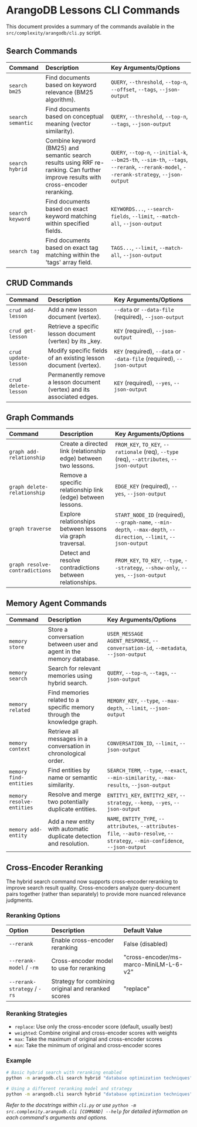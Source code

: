 # ArangoDB Lessons CLI Commands

This document provides a summary of the commands available in the `src/complexity/arangodb/cli.py` script.

## Search Commands

| Command                     | Description                                                                 | Key Arguments/Options                                                                 |
| :-------------------------- | :-------------------------------------------------------------------------- | :------------------------------------------------------------------------------------ |
| `search bm25`               | Find documents based on keyword relevance (BM25 algorithm).                 | `QUERY`, `--threshold`, `--top-n`, `--offset`, `--tags`, `--json-output`              |
| `search semantic`           | Find documents based on conceptual meaning (vector similarity).             | `QUERY`, `--threshold`, `--top-n`, `--tags`, `--json-output`                          |
| `search hybrid`             | Combine keyword (BM25) and semantic search results using RRF re-ranking. Can further improve results with cross-encoder reranking.    | `QUERY`, `--top-n`, `--initial-k`, `--bm25-th`, `--sim-th`, `--tags`, `--rerank`, `--rerank-model`, `--rerank-strategy`, `--json-output` |
| `search keyword`            | Find documents based on exact keyword matching within specified fields.     | `KEYWORDS...`, `--search-fields`, `--limit`, `--match-all`, `--json-output`           |
| `search tag`                | Find documents based on exact tag matching within the 'tags' array field.   | `TAGS...`, `--limit`, `--match-all`, `--json-output`                                  |

## CRUD Commands

| Command                     | Description                                                                 | Key Arguments/Options                                                                 |
| :-------------------------- | :-------------------------------------------------------------------------- | :------------------------------------------------------------------------------------ |
| `crud add-lesson`           | Add a new lesson document (vertex).                                         | `--data` or `--data-file` (required), `--json-output`                                 |
| `crud get-lesson`           | Retrieve a specific lesson document (vertex) by its _key.                   | `KEY` (required), `--json-output`                                                     |
| `crud update-lesson`        | Modify specific fields of an existing lesson document (vertex).             | `KEY` (required), `--data` or `--data-file` (required), `--json-output`               |
| `crud delete-lesson`        | Permanently remove a lesson document (vertex) and its associated edges.     | `KEY` (required), `--yes`, `--json-output`                                            |

## Graph Commands

| Command                     | Description                                                                 | Key Arguments/Options                                                                 |
| :-------------------------- | :-------------------------------------------------------------------------- | :------------------------------------------------------------------------------------ |
| `graph add-relationship`    | Create a directed link (relationship edge) between two lessons.             | `FROM_KEY`, `TO_KEY`, `--rationale` (req), `--type` (req), `--attributes`, `--json-output` |
| `graph delete-relationship` | Remove a specific relationship link (edge) between lessons.                 | `EDGE_KEY` (required), `--yes`, `--json-output`                                       |
| `graph traverse`            | Explore relationships between lessons via graph traversal.                  | `START_NODE_ID` (required), `--graph-name`, `--min-depth`, `--max-depth`, `--direction`, `--limit`, `--json-output` |
| `graph resolve-contradictions` | Detect and resolve contradictions between relationships.                 | `FROM_KEY`, `TO_KEY`, `--type`, `--strategy`, `--show-only`, `--yes`, `--json-output` |

## Memory Agent Commands

| Command                     | Description                                                                 | Key Arguments/Options                                                                 |
| :-------------------------- | :-------------------------------------------------------------------------- | :------------------------------------------------------------------------------------ |
| `memory store`              | Store a conversation between user and agent in the memory database.         | `USER_MESSAGE` `AGENT_RESPONSE`, `--conversation-id`, `--metadata`, `--json-output`    |
| `memory search`             | Search for relevant memories using hybrid search.                           | `QUERY`, `--top-n`, `--tags`, `--json-output`                                         |
| `memory related`            | Find memories related to a specific memory through the knowledge graph.     | `MEMORY_KEY`, `--type`, `--max-depth`, `--limit`, `--json-output`                     |
| `memory context`            | Retrieve all messages in a conversation in chronological order.             | `CONVERSATION_ID`, `--limit`, `--json-output`                                         |
| `memory find-entities`      | Find entities by name or semantic similarity.                              | `SEARCH_TERM`, `--type`, `--exact`, `--min-similarity`, `--max-results`, `--json-output` |
| `memory resolve-entities`   | Resolve and merge two potentially duplicate entities.                      | `ENTITY1_KEY`, `ENTITY2_KEY`, `--strategy`, `--keep`, `--yes`, `--json-output`        |
| `memory add-entity`         | Add a new entity with automatic duplicate detection and resolution.        | `NAME`, `ENTITY_TYPE`, `--attributes`, `--attributes-file`, `--auto-resolve`, `--strategy`, `--min-confidence`, `--json-output` |

## Cross-Encoder Reranking

The hybrid search command now supports cross-encoder reranking to improve search result quality. Cross-encoders analyze query-document pairs together (rather than separately) to provide more nuanced relevance judgments.

### Reranking Options
| Option                     | Description                                                                 | Default Value                                                                        |
| :-------------------------- | :-------------------------------------------------------------------------- | :------------------------------------------------------------------------------------ |
| `--rerank`                 | Enable cross-encoder reranking                                              | False (disabled)                                                                     |
| `--rerank-model` / `-rm`   | Cross-encoder model to use for reranking                                    | "cross-encoder/ms-marco-MiniLM-L-6-v2"                                               |
| `--rerank-strategy` / `-rs` | Strategy for combining original and reranked scores                        | "replace"                                                                            |

### Reranking Strategies
- `replace`: Use only the cross-encoder score (default, usually best)
- `weighted`: Combine original and cross-encoder scores with weights
- `max`: Take the maximum of original and cross-encoder scores
- `min`: Take the minimum of original and cross-encoder scores

### Example
```bash
# Basic hybrid search with reranking enabled
python -m arangodb.cli search hybrid "database optimization techniques" --rerank

# Using a different reranking model and strategy
python -m arangodb.cli search hybrid "database optimization techniques" --rerank --rerank-model "cross-encoder/ms-marco-TinyBERT-L-2-v2" --rerank-strategy "weighted"
```

*Refer to the docstrings within `cli.py` or use `python -m src.complexity.arangodb.cli [COMMAND] --help` for detailed information on each command's arguments and options.*